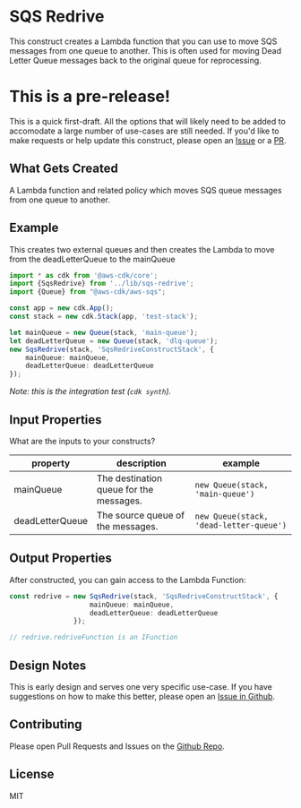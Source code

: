 # SQS Redrive   

This construct creates a Lambda function that you can use to move SQS messages from one queue to another. This is often used for moving Dead Letter Queue messages back to the original queue for reprocessing.

# This is a pre-release!

This is a quick first-draft. All the options that will likely need to be added to accomodate a large
number of use-cases are still needed. If you'd like to make requests or help update this construct, please
open an [Issue](https://github.com/mbonig/cicd-spa-website/issues) or a [PR](https://github.com/mbonig/cicd-spa-website/pulls).


## What Gets Created

A Lambda function and related policy which moves SQS queue messages from one queue to another.

## Example

This creates two external queues and then creates the Lambda to move from the deadLetterQueue to the mainQueue

```typescript
import * as cdk from '@aws-cdk/core';
import {SqsRedrive} from '../lib/sqs-redrive';
import {Queue} from "@aws-cdk/aws-sqs";

const app = new cdk.App();
const stack = new cdk.Stack(app, 'test-stack');

let mainQueue = new Queue(stack, 'main-queue');
let deadLetterQueue = new Queue(stack, 'dlq-queue');
new SqsRedrive(stack, 'SqsRedriveConstructStack', {
    mainQueue: mainQueue,
    deadLetterQueue: deadLetterQueue
});
```

*Note: this is the integration test (`cdk synth`).*

## Input Properties

What are the inputs to your constructs?

|property|description|example
|---|---|---
|mainQueue|The destination queue for the messages.|```new Queue(stack, 'main-queue')```
|deadLetterQueue|The source queue of the messages.|```new Queue(stack, 'dead-letter-queue')```

## Output Properties

After constructed, you can gain access to the Lambda Function:

```typescript
const redrive = new SqsRedrive(stack, 'SqsRedriveConstructStack', {
                    mainQueue: mainQueue,
                    deadLetterQueue: deadLetterQueue
                });

// redrive.redriveFunction is an IFunction 
```

## Design Notes

This is early design and serves one very specific use-case. If you have suggestions on how to make this better, please open an [Issue in Github](https://github.com/mbonig/sqs-redrive/issues).

## Contributing

Please open Pull Requests and Issues on the [Github Repo](https://github.com/mbonig/sqs-redrive).

## License

MIT
